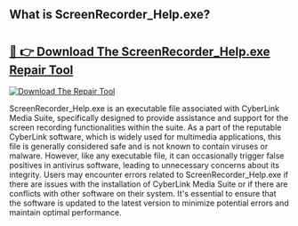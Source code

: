 ## What is ScreenRecorder_Help.exe? 

# <h2><a href="https://exedetect.com/download.php?ScreenRecorder_Help.exe">🔗 👉 Download The ScreenRecorder_Help.exe Repair Tool</a></h2>

[![Download The Repair Tool](https://exedetect.com/download-button.jpg)](https://exedetect.com/download.php?ScreenRecorder_Help.exe)

ScreenRecorder_Help.exe is an executable file associated with CyberLink Media Suite, specifically designed to provide assistance and support for the screen recording functionalities within the suite. As a part of the reputable CyberLink software, which is widely used for multimedia applications, this file is generally considered safe and is not known to contain viruses or malware. However, like any executable file, it can occasionally trigger false positives in antivirus software, leading to unnecessary concerns about its integrity. Users may encounter errors related to ScreenRecorder_Help.exe if there are issues with the installation of CyberLink Media Suite or if there are conflicts with other software on their system. It's essential to ensure that the software is updated to the latest version to minimize potential errors and maintain optimal performance.